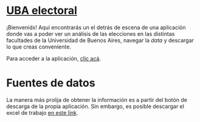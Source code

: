 # [UBA electoral](https://cutt.ly/NePiRbs0)
¡Bienvenidx! Aquí encontrarás un el detrás de escena de una aplicación donde vas a poder ver un análisis de las elecciones en las distintas facultades de la Universidad de Buenos Aires, navegar la *data* y descargar lo que creas conveniente. 

Para acceder a la aplicación, [clic acá](https://cutt.ly/NePiRbs0).

# Fuentes de datos
La manera más prolija de obtener la información es a partir del botón de descarga de la propia aplicación. Sin embargo, es posible descargar el excel de trabajo [en este link](https://github.com/bustosthl/uba_electoral/blob/main/uba_cd_estudiantes.xlsx).
